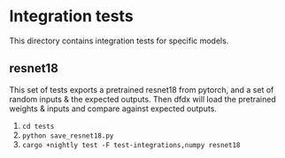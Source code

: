 # Integration tests

This directory contains integration tests for specific models.

## resnet18

This set of tests exports a pretrained resnet18 from pytorch,
and a set of random inputs & the expected outputs. Then
dfdx will load the pretrained weights & inputs and compare
against expected outputs.

1. `cd tests`
2. `python save_resnet18.py`
3. `cargo +nightly test -F test-integrations,numpy resnet18`
